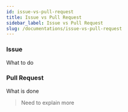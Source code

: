```yaml
---
id: issue-vs-pull-request
title: Issue vs Pull Request
sidebar_label: Issue vs Pull Request 
slug: /documentations/issue-vs-pull-request
---
```


### Issue

What to do

### Pull Request

What is done

> Need to explain more
